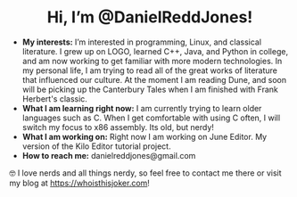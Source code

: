<center><h1>Hi, I’m @DanielReddJones!</h1></center>

<ul>
<li> <b>My interests:</b> I’m interested in programming, Linux, and classical literature. I grew up on LOGO, learned C++, Java, and Python in college, and am now working to get familiar with more modern technologies. In my personal life, I am trying to read all of the great works of literature that influenced our culture. At the moment I am reading Dune, and soon will be picking up the Canterbury Tales when I am finished with Frank Herbert's classic.</li> 

<li> <b>What I am learning right now:</b> I am currently trying to learn older languages such as C. When I get comfortable with using C often, I will switch my focus to x86 assembly. Its old, but nerdy! </li>

<li> <b>What I am working on:</b> Right now I am working on June Editor. My version of the Kilo Editor tutorial project. </li>

<li> <b>How to reach me:</b> danielreddjones@gmail.com </li>
</ul>

 🤓 I love nerds and all things nerdy, so feel free to contact me there or visit my blog at https://whoisthisjoker.com!
